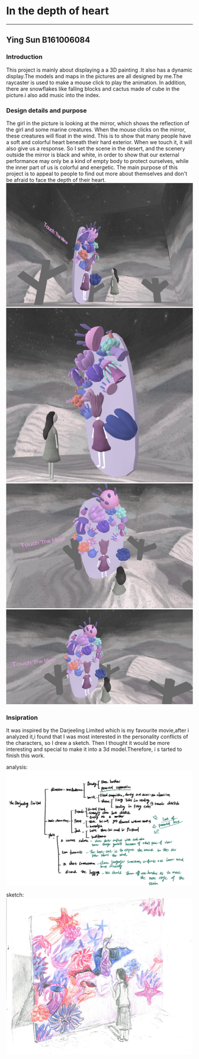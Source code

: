 # In the depth of  heart
------

## Ying Sun B161006084
### Introduction
This project is mainly about displaying a a 3D painting .It also has a dynamic display.The models and maps in the pictures are all designed by me.The raycaster is used to make a mouse click to play the animation. In addition, there are snowflakes like falling blocks and cactus made of cube in the picture.i also add music into the index.

### Design details and purpose
The girl in the picture is looking at the mirror, which shows the reflection of the girl and some marine creatures. When the mouse clicks on the mirror, these creatures will float in the wind. This is to show that many people have a soft and colorful heart beneath their hard exterior. When we touch it, it will also give us a response. So I set the scene in the desert, and the scenery outside the mirror is black and white, in order to show that our external performance may only be a kind of empty body to protect ourselves, while the inner part of us is colorful and energetic. The main purpose of this project is to appeal to people to find out more about themselves and don't be afraid to face the depth of their heart.
![final](https://raw.githubusercontent.com/sunyingg/DAT505-Code/master/screenshots/3.png)
![final](https://raw.githubusercontent.com/sunyingg/DAT505-Code/master/screenshots/5.png)
![final](https://raw.githubusercontent.com/sunyingg/DAT505-Code/master/screenshots/6.png)
![final](https://raw.githubusercontent.com/sunyingg/DAT505-Code/master/screenshots/7.png)

### Insipration

It was inspired by the Darjeeling Limited which is my favourite movie,after i analyzed it,i found that I was most interested in the personality conflicts of the characters, so I drew a sketch.
Then I thought it would be more interesting and special to make it into a 3d model.Therefore, i s tarted to finish this work.

analysis: 
![alt text](https://raw.githubusercontent.com/sunyingg/DAT505-Code/master/screenshots/14.png)



sketch:
![alt text](https://raw.githubusercontent.com/sunyingg/DAT505-Code/master/screenshots/1.png)
